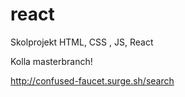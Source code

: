 # react
Skolprojekt HTML, CSS , JS, React

Kolla masterbranch!

http://confused-faucet.surge.sh/search
